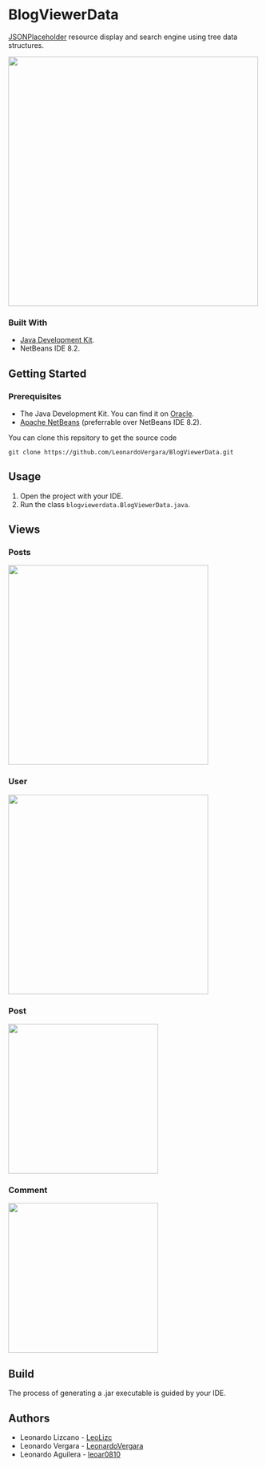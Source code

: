 # BlogViewerData
[JSONPlaceholder](https://jsonplaceholder.typicode.com) resource display and search engine using tree data structures.

<img src="https://raw.githubusercontent.com/LeonardoVergara/BlogViewerData/main/.github/images/menu.png" height="500">

### Built With

 - [Java Development Kit](https://www.oracle.com/java/technologies/downloads/).
 - NetBeans IDE 8.2.

## Getting Started
### Prerequisites

 - The Java Development Kit. You can find it on [Oracle](https://www.oracle.com/java/technologies/downloads/).
 - [Apache NetBeans](https://netbeans.apache.org) (preferrable over NetBeans IDE 8.2).

You can clone this repsitory to get the source code

    git clone https://github.com/LeonardoVergara/BlogViewerData.git

## Usage

 1. Open the project with your IDE.
 2. Run the class `blogviewerdata.BlogViewerData.java`.
 
## Views

### Posts

<img src="https://raw.githubusercontent.com/LeonardoVergara/BlogViewerData/main/.github/images/posts.png" height="400">

### User

<img src="https://raw.githubusercontent.com/LeonardoVergara/BlogViewerData/main/.github/images/user.png" height="400">

### Post

<img src="https://raw.githubusercontent.com/LeonardoVergara/BlogViewerData/main/.github/images/post.png" height="300">

### Comment

<img src="https://raw.githubusercontent.com/LeonardoVergara/BlogViewerData/main/.github/images/comment.png" height="300">

## Build

The process of generating a .jar executable is guided by your IDE.

## Authors

 - Leonardo Lizcano - [LeoLizc](https://github.com/LeoLizc)
 - Leonardo Vergara - [LeonardoVergara](https://github.com/LeonardoVergara)
 - Leonardo Aguilera - [leoar0810](https://github.com/leoar0810)
